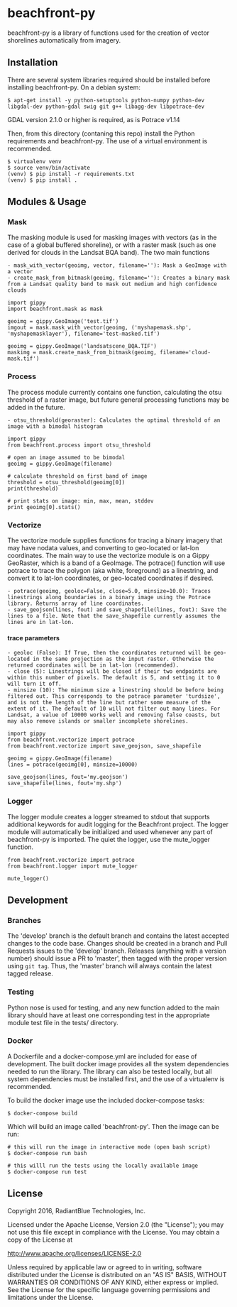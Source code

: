 # beachfront-py

beachfront-py is a library of functions used for the creation of vector shorelines automatically from imagery.

## Installation
There are several system libraries required should be installed before installing beachfront-py. On a debian system:

    $ apt-get install -y python-setuptools python-numpy python-dev libgdal-dev python-gdal swig git g++ libagg-dev libpotrace-dev

GDAL version 2.1.0 or higher is required, as is Potrace v1.14

Then, from this directory (contaning this repo) install the Python requirements and beachfront-py. The use of a virtual environment is recommended.

    $ virtualenv venv
    $ source venv/bin/activate
    (venv) $ pip install -r requirements.txt
    (venv) $ pip install .


## Modules & Usage

### Mask

The masking module is used for masking images with vectors (as in the case of a global buffered shoreline), or with a raster mask (such as one derived for clouds in the Landsat BQA band). The two main functions

    - mask_with_vector(geoimg, vector, filename=''): Mask a GeoImage with a vector
    - create_mask_from_bitmask(geoimg, filename=''): Creates a binary mask from a Landsat quality band to mask out medium and high confidence clouds


```
import gippy
import beachfront.mask as mask

geoimg = gippy.GeoImage('test.tif')
imgout = mask.mask_with_vector(geoimg, ('myshapemask.shp', 'myshapemasklayer'), filename='test-masked.tif')

geoimg = gippy.GeoImage('landsatscene_BQA.TIF')
maskimg = mask.create_mask_from_bitmask(geoimg, filename='cloud-mask.tif')

```

### Process

The process module currently contains one function, calculating the otsu threshold of a raster image, but future general processing functions may be added in the future. 

    - otsu_threshold(georaster): Calculates the optimal threshold of an image with a bimodal histogram

```
import gippy
from beachfront.process import otsu_threshold

# open an image assumed to be bimodal
geoimg = gippy.GeoImage(filename)

# calculate threshold on first band of image
threshold = otsu_threshold(geoimg[0])
print(threshold)

# print stats on image: min, max, mean, stddev
print geoimg[0].stats()

```


### Vectorize

The vectorize module supplies functions for tracing a binary imagery that may have nodata values, and converting to geo-located or lat-lon coordinates. The main way to use the vectorize module is on a Gippy GeoRaster, which is a band of a GeoImage.  The potrace() function will use potrace to trace the polygon (aka white, foreground) as a linestring, and convert it to lat-lon coordinates, or geo-located coordinates if desired.

    - potrace(geoimg, geoloc=False, close=5.0, minsize=10.0): Traces linestrings along boundaries in a binary image using the Potrace library. Returns array of line coordinates.
    - save_geojson(lines, fout) and save_shapefile(lines, fout): Save the lines to a file. Note that the save_shapefile currently assumes the lines are in lat-lon.

#### trace parameters

    - geoloc (False): If True, then the coordinates returned will be geo-located in the same projection as the input raster. Otherwise the returned coordinates will be in lat-lon (recommended).
    - close (5): Linestrings will be closed if their two endpoints are within this number of pixels. The default is 5, and setting it to 0 will turn it off.
    - minsize (10): The minimum size a linestring should be before being filtered out. This corresponds to the potrace parameter 'turdsize', and is not the length of the line but rather some measure of the extent of it. The default of 10 will not filter out many lines. For Landsat, a value of 10000 works well and removing false coasts, but may also remove islands or smaller incomplete shorelines.


```
import gippy
from beachfront.vectorize import potrace
from beachfront.vectorize import save_geojson, save_shapefile

geoimg = gippy.GeoImage(filename)
lines = potrace(geoimg[0], minsize=10000)

save_geojson(lines, fout='my.geojson')
save_shapefile(lines, fout='my.shp')
```


### Logger

The logger module creates a logger streamed to stdout that supports additional keywords for audit logging for the Beachfront project. The logger module will automatically be initialized and used whenever any part of beachfront-py is imported. The quiet the logger, use the mute_logger function.

```
from beachfront.vectorize import potrace
from beachfront.logger import mute_logger

mute_logger()
```


## Development

### Branches
The 'develop' branch is the default branch and contains the latest accepted changes to the code base. Changes should be created in a branch and Pull Requests issues to the 'develop' branch. Releases (anything with a version number) should issue a PR to 'master', then tagged with the proper version using `git tag`. Thus, the 'master' branch will always contain the latest tagged release.

### Testing
Python nose is used for testing, and any new function added to the main library should have at least one corresponding test in the appropriate module test file in the tests/ directory.

### Docker
A Dockerfile and a docker-compose.yml are included for ease of development. The built docker image provides all the system dependencies needed to run the library. The library can also be tested locally, but all system dependencies must be installed first, and the use of a virtualenv is recommended.

To build the docker image use the included docker-compose tasks:

    $ docker-compose build

Which will build an image called 'beachfront-py'. Then the image can be run:

    # this will run the image in interactive mode (open bash script)
    $ docker-compose run bash

    # this willl run the tests using the locally available image
    $ docker-compose run test


## License

Copyright 2016, RadiantBlue Technologies, Inc.

Licensed under the Apache License, Version 2.0 (the "License"); you may not use
this file except in compliance with the License. You may obtain a copy of the
License at

http://www.apache.org/licenses/LICENSE-2.0

Unless required by applicable law or agreed to in writing, software distributed
under the License is distributed on an "AS IS" BASIS, WITHOUT WARRANTIES OR
CONDITIONS OF ANY KIND, either express or implied. See the License for the
specific language governing permissions and limitations under the License.
